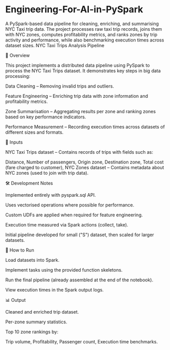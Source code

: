 # Engineering-For-AI-in-PySpark
A PySpark-based data pipeline for cleaning, enriching, and summarising NYC Taxi trip data. The project processes raw taxi trip records, joins them with NYC zones, computes profitability metrics, and ranks zones by trip activity and performance, while also benchmarking execution times across dataset sizes.
NYC Taxi Trips Analysis Pipeline



📖 Overview

This project implements a distributed data pipeline using PySpark to process the NYC Taxi Trips dataset. It demonstrates key steps in big data processing:

Data Cleaning – Removing invalid trips and outliers.

Feature Engineering – Enriching trip data with zone information and profitability metrics.

Zone Summarisation – Aggregating results per zone and ranking zones based on key performance indicators.

Performance Measurement – Recording execution times across datasets of different sizes and formats.

📂 Inputs


NYC Taxi Trips dataset – Contains records of trips with fields such as:

Distance,
Number of passengers,
Origin zone,
Destination zone,
Total cost (fare charged to customer),
NYC Zones dataset – Contains metadata about NYC zones (used to join with trip data).




🛠️ Development Notes

Implemented entirely with pyspark.sql API.

Uses vectorised operations where possible for performance.

Custom UDFs are applied when required for feature engineering.

Execution time measured via Spark actions (collect, take).

Initial pipeline developed for small ("S") dataset, then scaled for larger datasets.


🚀 How to Run

Load datasets into Spark.

Implement tasks using the provided function skeletons.

Run the final pipeline (already assembled at the end of the notebook).

View execution times in the Spark output logs.


📊 Output

Cleaned and enriched trip dataset.

Per-zone summary statistics.

Top 10 zone rankings by:

Trip volume,
Profitability,
Passenger count,
Execution time benchmarks.
